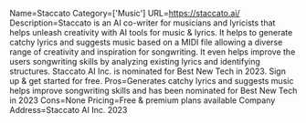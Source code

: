 Name=Staccato
Category=['Music']
URL=https://staccato.ai/
Description=Staccato is an AI co-writer for musicians and lyricists that helps unleash creativity with AI tools for music & lyrics. It helps to generate catchy lyrics and suggests music based on a MIDI file allowing a diverse range of creativity and inspiration for songwriting. It even helps improve the users songwriting skills by analyzing existing lyrics and identifying structures. Staccato AI Inc. is nominated for Best New Tech in 2023. Sign up & get started for free.
Pros=Generates catchy lyrics and suggests music helps improve songwriting skills and has been nominated for Best New Tech in 2023
Cons=None
Pricing=Free & premium plans available
Company Address=Staccato AI Inc. 2023
